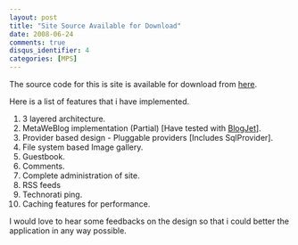 ```yaml
---
layout: post
title: "Site Source Available for Download"
date: 2008-06-24
comments: true
disqus_identifier: 4
categories: [MPS]
---
```

The source code for this is site is available for download from
[here](/Source.aspx).

Here is a list of features that i have implemented.

1.  3 layered architecture.
2.  MetaWeBlog implementation (Partial) [Have tested with
    [BlogJet](http://www.codingrobots.com/blogjet/)].
3.  Provider based design - Pluggable providers [Includes SqlProvider].
4.  File system based Image gallery.
5.  Guestbook.
6.  Comments.
7.  Complete administration of site.
8.  RSS feeds
9.  Technorati ping.
10. Caching features for performance.

I would love to hear some feedbacks on the design so that i could better
the application in any way possible.



